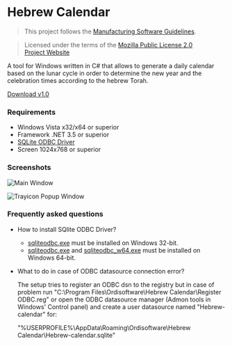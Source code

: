# Hebrew Calendar

>This project follows the [Manufacturing Software Guidelines](https://github.com/Ordisoftware/Guidelines).

>Licensed under the terms of the [Mozilla Public License 2.0](LICENSE)<br/>
>[Project Website](http://www.ordisoftware.com/projects/hebrew-calendar)<br/>

A tool for Windows written in C# that allows to generate a daily calendar based on the lunar cycle in order to determine the new year and the celebration times according to the hebrew Torah.

[Download v1.0](https://github.com/Ordisoftware/Hebrew-Calendar/releases/tag/v1.0)

### Requirements

- Windows Vista x32/x64 or superior
- Framework .NET 3.5 or superior
- [SQLite ODBC Driver](http://www.ch-werner.de/sqliteodbc/)
- Screen 1024x768 or superior

### Screenshots

![Main Window](http://www.ordisoftware.com/uploads/2019/01/hebrew-calendar-main-768x527.jpg)

![Trayicon Popup Window](http://www.ordisoftware.com/uploads/2019/01/hebrew-calendar-popup2-300x225.jpg)

### Frequently asked questions
- How to install SQlite ODBC Driver?

  - [sqliteodbc.exe](http://www.ch-werner.de/sqliteodbc/sqliteodbc.exe) must be installed on Windows 32-bit.
  - [sqliteodbc.exe](http://www.ch-werner.de/sqliteodbc/sqliteodbc.exe) and [sqliteodbc_w64.exe](http://www.ch-werner.de/sqliteodbc/sqliteodbc_w64.exe) must be installed on Windows 64-bit.

- What to do in case of ODBC datasource connection error?

  The setup tries to register an ODBC dsn to the registry but in case of problem run "C:\Program Files\Ordisoftware\Hebrew Calendar\Register ODBC.reg" or open the ODBC datasource manager (Admon tools in Windows' Control panel) and create a user datasource named "Hebrew-calendar" for:

  "%USERPROFILE%\AppData\Roaming\Ordisoftware\Hebrew Calendar\Hebrew-calendar.sqlite"